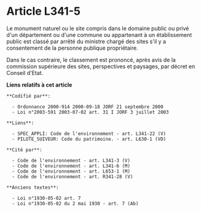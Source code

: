 # Article L341-5

Le monument naturel ou le site compris dans le domaine public ou privé d'un département ou d'une commune ou appartenant à un
établissement public est classé par arrêté du ministre chargé des sites s'il y a consentement de la personne publique
propriétaire.

Dans le cas contraire, le classement est prononcé, après avis de la commission supérieure des sites, perspectives et
paysages, par décret en Conseil d'Etat.

**Liens relatifs à cet article**

	**Codifié par**:

	  - Ordonnance 2000-914 2000-09-18 JORF 21 septembre 2000
	  - Loi n°2003-591 2003-07-02 art. 31 I JORF 3 juillet 2003

	**Liens**:

	  - SPEC_APPLI: Code de l'environnement - art. L341-22 (V)
	  - PILOTE_SUIVEUR: Code du patrimoine. - art. L630-1 (VD)

	**Cité par**:

	  - Code de l'environnement - art. L341-3 (V)
	  - Code de l'environnement - art. L341-6 (M)
	  - Code de l'environnement - art. L653-1 (M)
	  - Code de l'environnement - art. R341-28 (V)

	**Anciens textes**:

	  - Loi n°1930-05-02 art. 7
	  - Loi n°1930-05-02 du 2 mai 1930 - art. 7 (Ab)
